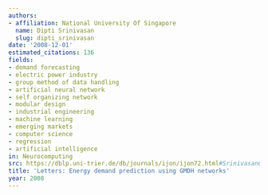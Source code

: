 ```yaml
---
authors:
- affiliation: National University Of Singapore
  name: Dipti Srinivasan
  slug: dipti_srinivasan
date: '2008-12-01'
estimated_citations: 136
fields:
- demand forecasting
- electric power industry
- group method of data handling
- artificial neural network
- self organizing network
- modular design
- industrial engineering
- machine learning
- emerging markets
- computer science
- regression
- artificial intelligence
in: Neurocomputing
src: https://dblp.uni-trier.de/db/journals/ijon/ijon72.html#Srinivasan08
title: 'Letters: Energy demand prediction using GMDH networks'
year: 2008
---
```

